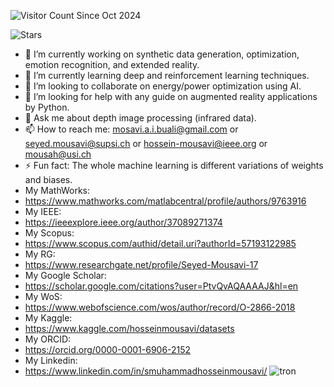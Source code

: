 ![Visitor Count](https://visitor-badge.laobi.icu/badge?page_id=username.username) Since Oct 2024

![Stars](https://img.shields.io/github/stars/SeyedMuhammadHosseinMousavi?affiliations=OWNER%2CCOLLABORATOR&style=social)




- 🔭 I’m currently working on synthetic data generation, optimization, emotion recognition, and extended reality. 
- 🌱 I’m currently learning deep and reinforcement learning techniques.
- 👯 I’m looking to collaborate on energy/power optimization using AI. 
- 🤔 I’m looking for help with any guide on augmented reality applications by Python.
- 💬 Ask me about depth image processing (infrared data).
- 📫 How to reach me: mosavi.a.i.buali@gmail.com or seyed.mousavi@supsi.ch or hossein-mousavi@ieee.org or mousah@usi.ch
- ⚡ Fun fact: The whole machine learning is different variations of weights and biases. 
- My MathWorks:
- https://www.mathworks.com/matlabcentral/profile/authors/9763916
- My IEEE:
- https://ieeexplore.ieee.org/author/37089271374
- My Scopus:
- https://www.scopus.com/authid/detail.uri?authorId=57193122985
- My RG:
- https://www.researchgate.net/profile/Seyed-Mousavi-17
- My Google Scholar:
- https://scholar.google.com/citations?user=PtvQvAQAAAAJ&hl=en
- My WoS:
- https://www.webofscience.com/wos/author/record/O-2866-2018
- My Kaggle:
- https://www.kaggle.com/hosseinmousavi/datasets
- My ORCID:
- https://orcid.org/0000-0001-6906-2152
- My Linkedin:
- https://www.linkedin.com/in/smuhammadhosseinmousavi/
![tron](https://user-images.githubusercontent.com/11339420/209621480-5ead20ff-595b-4435-a807-9d3a4e446481.gif)
